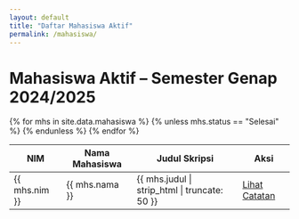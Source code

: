 ```yaml
---
layout: default
title: "Daftar Mahasiswa Aktif"
permalink: /mahasiswa/
---
```


# Mahasiswa Aktif – Semester Genap 2024/2025

<table>
  <thead>
    <tr>
      <th>NIM</th>
      <th>Nama Mahasiswa</th>
      <th>Judul Skripsi</th>
      <th>Aksi</th>
    </tr>
  </thead>
  <tbody>
    {% for mhs in site.data.mahasiswa %}
      {% unless mhs.status == "Selesai" %}
    <tr>
      <td>{{ mhs.nim }}</td>
      <td>{{ mhs.nama }}</td>
      <td>{{ mhs.judul | strip_html | truncate: 50 }}</td>
      <td>
        <a class="button" href="{{ site.baseurl }}/skripsi/mahasiswa/{{ mhs.nim }}/">
          Lihat Catatan
        </a>
      </td>
    </tr>
      {% endunless %}
    {% endfor %}
  </tbody>
</table>

